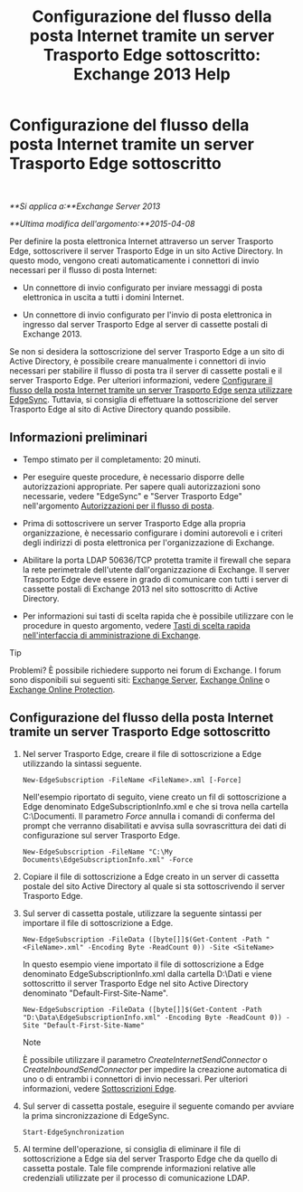 ﻿---
title: 'Configurazione del flusso della posta Internet tramite un server Trasporto Edge sottoscritto: Exchange 2013 Help'
TOCTitle: Configurazione del flusso della posta Internet tramite un server Trasporto Edge sottoscritto
ms:assetid: d12ea770-99ce-4ab4-a373-96f2554641fa
ms:mtpsurl: https://technet.microsoft.com/it-it/library/Bb738158(v=EXCHG.150)
ms:contentKeyID: 61183415
ms.date: 05/22/2018
mtps_version: v=EXCHG.150
ms.translationtype: MT
---

# Configurazione del flusso della posta Internet tramite un server Trasporto Edge sottoscritto

 

_**Si applica a:**Exchange Server 2013_

_**Ultima modifica dell'argomento:**2015-04-08_

Per definire la posta elettronica Internet attraverso un server Trasporto Edge, sottoscrivere il server Trasporto Edge in un sito Active Directory. In questo modo, vengono creati automaticamente i connettori di invio necessari per il flusso di posta Internet:

  - Un connettore di invio configurato per inviare messaggi di posta elettronica in uscita a tutti i domini Internet.

  - Un connettore di invio configurato per l'invio di posta elettronica in ingresso dal server Trasporto Edge al server di cassette postali di Exchange 2013.

Se non si desidera la sottoscrizione del server Trasporto Edge a un sito di Active Directory, è possibile creare manualmente i connettori di invio necessari per stabilire il flusso di posta tra il server di cassette postali e il server Trasporto Edge. Per ulteriori informazioni, vedere [Configurare il flusso della posta Internet tramite un server Trasporto Edge senza utilizzare EdgeSync](configure-internet-mail-flow-through-an-edge-transport-server-without-using-edgesync-exchange-2013-help.md). Tuttavia, si consiglia di effettuare la sottoscrizione del server Trasporto Edge al sito di Active Directory quando possibile.

## Informazioni preliminari

  - Tempo stimato per il completamento: 20 minuti.

  - Per eseguire queste procedure, è necessario disporre delle autorizzazioni appropriate. Per sapere quali autorizzazioni sono necessarie, vedere "EdgeSync" e "Server Trasporto Edge" nell'argomento [Autorizzazioni per il flusso di posta](mail-flow-permissions-exchange-2013-help.md).

  - Prima di sottoscrivere un server Trasporto Edge alla propria organizzazione, è necessario configurare i domini autorevoli e i criteri degli indirizzi di posta elettronica per l'organizzazione di Exchange.

  - Abilitare la porta LDAP 50636/TCP protetta tramite il firewall che separa la rete perimetrale dell'utente dall'organizzazione di Exchange. Il server Trasporto Edge deve essere in grado di comunicare con tutti i server di cassette postali di Exchange 2013 nel sito sottoscritto di Active Directory.

  - Per informazioni sui tasti di scelta rapida che è possibile utilizzare con le procedure in questo argomento, vedere [Tasti di scelta rapida nell'interfaccia di amministrazione di Exchange](keyboard-shortcuts-in-the-exchange-admin-center-exchange-online-protection-help.md).


> [!TIP]
> Problemi? È possibile richiedere supporto nei forum di Exchange. I forum sono disponibili sui seguenti siti: <A href="https://go.microsoft.com/fwlink/p/?linkid=60612">Exchange Server</A>, <A href="https://go.microsoft.com/fwlink/p/?linkid=267542">Exchange Online</A> o <A href="https://go.microsoft.com/fwlink/p/?linkid=285351">Exchange Online Protection</A>.



## Configurazione del flusso della posta Internet tramite un server Trasporto Edge sottoscritto

1.  Nel server Trasporto Edge, creare il file di sottoscrizione a Edge utilizzando la sintassi seguente.
    
        New-EdgeSubscription -FileName <FileName>.xml [-Force]
    
    Nell'esempio riportato di seguito, viene creato un fil di sottoscrizione a Edge denominato EdgeSubscriptionInfo.xml e che si trova nella cartella C:\\Documenti. Il parametro *Force* annulla i comandi di conferma del prompt che verranno disabilitati e avvisa sulla sovrascrittura dei dati di configurazione sul server Trasporto Edge.
    
        New-EdgeSubscription -FileName "C:\My Documents\EdgeSubscriptionInfo.xml" -Force

2.  Copiare il file di sottoscrizione a Edge creato in un server di cassetta postale del sito Active Directory al quale si sta sottoscrivendo il server Trasporto Edge.

3.  Sul server di cassetta postale, utilizzare la seguente sintassi per importare il file di sottoscrizione a Edge.
    
        New-EdgeSubscription -FileData ([byte[]]$(Get-Content -Path "<FileName>.xml" -Encoding Byte -ReadCount 0)) -Site <SiteName>
    
    In questo esempio viene importato il file di sottoscrizione a Edge denominato EdgeSubscriptionInfo.xml dalla cartella D:\\Dati e viene sottoscritto il server Trasporto Edge nel sito Active Directory denominato "Default-First-Site-Name".
    
        New-EdgeSubscription -FileData ([byte[]]$(Get-Content -Path "D:\Data\EdgeSubscriptionInfo.xml" -Encoding Byte -ReadCount 0)) -Site "Default-First-Site-Name"
    

    > [!NOTE]
    > È possibile utilizzare il parametro <EM>CreateInternetSendConnector</EM> o <EM>CreateInboundSendConnector</EM> per impedire la creazione automatica di uno o di entrambi i connettori di invio necessari. Per ulteriori informazioni, vedere <A href="edge-subscriptions-exchange-2013-help.md">Sottoscrizioni Edge</A>.



4.  Sul server di cassetta postale, eseguire il seguente comando per avviare la prima sincronizzazione di EdgeSync.
    
        Start-EdgeSynchronization

5.  Al termine dell'operazione, si consiglia di eliminare il file di sottoscrizione a Edge sia del server Trasporto Edge che da quello di cassetta postale. Tale file comprende informazioni relative alle credenziali utilizzate per il processo di comunicazione LDAP.

